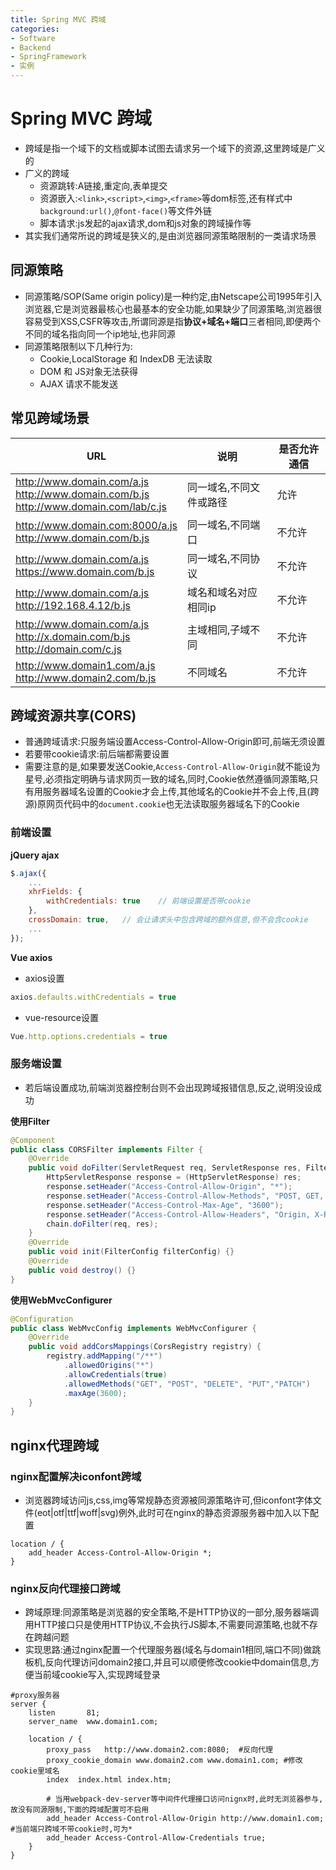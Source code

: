 ```yaml
---
title: Spring MVC 跨域
categories:
- Software
- Backend
- SpringFramework
- 实例
---
```

# Spring MVC 跨域

- 跨域是指一个域下的文档或脚本试图去请求另一个域下的资源,这里跨域是广义的
- 广义的跨域
    - 资源跳转:A链接,重定向,表单提交
    - 资源嵌入:`<link>`,`<script>`,`<img>`,`<frame>`等dom标签,还有样式中`background:url()`,`@font-face()`等文件外链
    - 脚本请求:js发起的ajax请求,dom和js对象的跨域操作等
- 其实我们通常所说的跨域是狭义的,是由浏览器同源策略限制的一类请求场景

## 同源策略

- 同源策略/SOP(Same origin policy)是一种约定,由Netscape公司1995年引入浏览器,它是浏览器最核心也最基本的安全功能,如果缺少了同源策略,浏览器很容易受到XSS,CSFR等攻击,所谓同源是指**协议+域名+端口**三者相同,即便两个不同的域名指向同一个ip地址,也非同源
- 同源策略限制以下几种行为:
    - Cookie,LocalStorage 和 IndexDB 无法读取
    - DOM 和 JS对象无法获得
    - AJAX 请求不能发送

## 常见跨域场景

| URL                                                          | 说明                     | 是否允许通信 |
| ------------------------------------------------------------ | ------------------------ | ------------ |
| http://www.domain.com/a.js<br/>http://www.domain.com/b.js<br/>http://www.domain.com/lab/c.js | 同一域名,不同文件或路径 | 允许         |
| http://www.domain.com:8000/a.js<br/>http://www.domain.com/b.js | 同一域名,不同端口       | 不允许       |
| http://www.domain.com/a.js<br/>https://www.domain.com/b.js   | 同一域名,不同协议       | 不允许       |
| http://www.domain.com/a.js<br/>http://192.168.4.12/b.js      | 域名和域名对应相同ip     | 不允许       |
| http://www.domain.com/a.js<br/>http://x.domain.com/b.js<br/>http://domain.com/c.js | 主域相同,子域不同       | 不允许       |
| http://www.domain1.com/a.js<br/>http://www.domain2.com/b.js  | 不同域名                 | 不允许       |

##  跨域资源共享(CORS)

- 普通跨域请求:只服务端设置Access-Control-Allow-Origin即可,前端无须设置
- 若要带cookie请求:前后端都需要设置
- 需要注意的是,如果要发送Cookie,`Access-Control-Allow-Origin`就不能设为星号,必须指定明确与请求网页一致的域名,同时,Cookie依然遵循同源策略,只有用服务器域名设置的Cookie才会上传,其他域名的Cookie并不会上传,且(跨源)原网页代码中的`document.cookie`也无法读取服务器域名下的Cookie

###  前端设置

**jQuery ajax**

```js
$.ajax({
    ...
    xhrFields: {
        withCredentials: true    // 前端设置是否带cookie
    },
    crossDomain: true,   // 会让请求头中包含跨域的额外信息,但不会含cookie
    ...
});
```

**Vue axios**

- axios设置

```js
axios.defaults.withCredentials = true
```

- vue-resource设置

```js
Vue.http.options.credentials = true
```

### 服务端设置

- 若后端设置成功,前端浏览器控制台则不会出现跨域报错信息,反之,说明没设成功

**使用Filter**

```java
@Component
public class CORSFilter implements Filter {
    @Override
    public void doFilter(ServletRequest req, ServletResponse res, FilterChain chain) throws IOException, ServletException {
        HttpServletResponse response = (HttpServletResponse) res;
        response.setHeader("Access-Control-Allow-Origin", "*");
        response.setHeader("Access-Control-Allow-Methods", "POST, GET, OPTIONS, DELETE");
        response.setHeader("Access-Control-Max-Age", "3600");
        response.setHeader("Access-Control-Allow-Headers", "Origin, X-Requested-With, Content-Type, Accept");
        chain.doFilter(req, res);
    }
    @Override
    public void init(FilterConfig filterConfig) {}
    @Override
    public void destroy() {}
}
```

**使用WebMvcConfigurer**

```java
@Configuration
public class WebMvcConfig implements WebMvcConfigurer {
    @Override
    public void addCorsMappings(CorsRegistry registry) {
        registry.addMapping("/**")
            .allowedOrigins("*")
            .allowCredentials(true)
            .allowedMethods("GET", "POST", "DELETE", "PUT","PATCH")
            .maxAge(3600);
    }
}
```

##  nginx代理跨域

### nginx配置解决iconfont跨域

- 浏览器跨域访问js,css,img等常规静态资源被同源策略许可,但iconfont字体文件(eot|otf|ttf|woff|svg)例外,此时可在nginx的静态资源服务器中加入以下配置

```nginx
location / {
    add_header Access-Control-Allow-Origin *;
}
```

### nginx反向代理接口跨域

- 跨域原理:同源策略是浏览器的安全策略,不是HTTP协议的一部分,服务器端调用HTTP接口只是使用HTTP协议,不会执行JS脚本,不需要同源策略,也就不存在跨越问题
- 实现思路:通过nginx配置一个代理服务器(域名与domain1相同,端口不同)做跳板机,反向代理访问domain2接口,并且可以顺便修改cookie中domain信息,方便当前域cookie写入,实现跨域登录

```nginx
#proxy服务器
server {
    listen       81;
    server_name  www.domain1.com;

    location / {
        proxy_pass   http://www.domain2.com:8080;  #反向代理
        proxy_cookie_domain www.domain2.com www.domain1.com; #修改cookie里域名
        index  index.html index.htm;

        # 当用webpack-dev-server等中间件代理接口访问nignx时,此时无浏览器参与,故没有同源限制,下面的跨域配置可不启用
        add_header Access-Control-Allow-Origin http://www.domain1.com;  #当前端只跨域不带cookie时,可为*
        add_header Access-Control-Allow-Credentials true;
    }
}
```